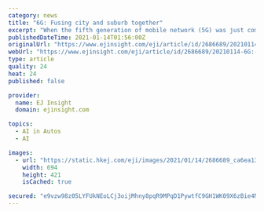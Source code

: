 ```yaml
---
category: news
title: "6G: Fusing city and suburb together"
excerpt: "When the fifth generation of mobile network (5G) was just commercialised, the world’s major countries including China, the United States, Japan, South Korea, Finland, and more have started the"
publishedDateTime: 2021-01-14T01:56:00Z
originalUrl: "https://www.ejinsight.com/eji/article/id/2686689/20210114-6G:-Fusing-city-and-suburb-together"
webUrl: "https://www.ejinsight.com/eji/article/id/2686689/20210114-6G:-Fusing-city-and-suburb-together"
type: article
quality: 24
heat: 24
published: false

provider:
  name: EJ Insight
  domain: ejinsight.com

topics:
  - AI in Autos
  - AI

images:
  - url: "https://static.hkej.com/eji/images/2021/01/14/2686689_ca6ea13f3ed7d3ba68600861d4ae3e71.jpg"
    width: 694
    height: 421
    isCached: true

secured: "e9vzw98z05LYFUkNEoLCj3oijMhny8pqR9MPqD1PywtfC9GH1WK09X6zBie4MDV1DJZJLBUvz70zKSBXi+KPoSSPiXZZmNLPhnhfzycOCUopLrSBIZMru3LMxYud79dAoh0DIiaLAVexqVjfnLsX2R/oLH9JG1mQWHMguygzMYnJ2H19/0XRclsOW1efSPOoHqTGQIIVtTM+kDci3nla151em/xoKfu1ut7GJ0m1XUnjBe+QTY2N1spDuUqjPUKZWwb+lP6cxx42uPjnD+0IAaZzzFsKlm9eJNGfMXQqJXl7EZUylR/VOckd530yA7z7164MesJmcqJxqz+9AtBAUHCRvPeSsE5iOgAAP6A4iLw=;EUG+6xX93DJ1bWGv2YglJQ=="
---
```


